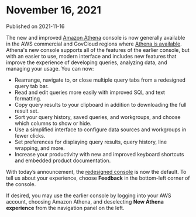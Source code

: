 # November 16, 2021<a name="release-note-2021-11-16"></a>

Published on 2021\-11\-16

The new and improved [Amazon Athena](http://aws.amazon.com/athena/) console is now generally available in the AWS commercial and GovCloud regions where [Athena is available](http://aws.amazon.com/about-aws/global-infrastructure/regional-product-services/)\. Athena's new console supports all of the features of the earlier console, but with an easier to use, modern interface and includes new features that improve the experience of developing queries, analyzing data, and managing your usage\. You can now:
+ Rearrange, navigate to, or close multiple query tabs from a redesigned query tab bar\.
+ Read and edit queries more easily with improved SQL and text formatting\.
+ Copy query results to your clipboard in addition to downloading the full result set\.
+ Sort your query history, saved queries, and workgroups, and choose which columns to show or hide\.
+ Use a simplified interface to configure data sources and workgroups in fewer clicks\.
+ Set preferences for displaying query results, query history, line wrapping, and more\.
+ Increase your productivity with new and improved keyboard shortcuts and embedded product documentation\.

With today’s announcement, the [redesigned console](https://console.aws.amazon.com/athena/home) is now the default\. To tell us about your experience, choose **Feedback** in the bottom\-left corner of the console\.

If desired, you may use the earlier console by logging into your AWS account, choosing Amazon Athena, and deselecting **New Athena experience** from the navigation panel on the left\.